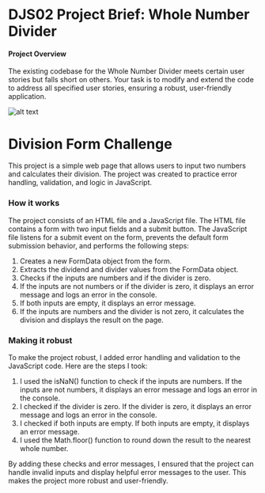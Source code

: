 # DJS02 Project Brief: Whole Number Divider

#### Project Overview

The existing codebase for the Whole Number Divider meets certain user stories but falls short on others. Your task is to modify and extend the code to address all specified user stories, ensuring a robust, user-friendly application.

![alt text](image.png)

# Division Form Challenge
This project is a simple web page that allows users to input two numbers and calculates their division. The project was created to practice error handling, validation, and logic in JavaScript.

### How it works
The project consists of an HTML file and a JavaScript file. The HTML file contains a form with two input fields and a submit button. The JavaScript file listens for a submit event on the form, prevents the default form submission behavior, and performs the following steps:

1. Creates a new FormData object from the form.
2. Extracts the dividend and divider values from the FormData object.
3. Checks if the inputs are numbers and if the divider is zero.
4. If the inputs are not numbers or if the divider is zero, it displays an error message and logs an error in the console.
5. If both inputs are empty, it displays an error message.
6. If the inputs are numbers and the divider is not zero, it calculates the division and displays the result on the page.

### Making it robust
To make the project robust, I added error handling and validation to the JavaScript code. Here are the steps I took:

1. I used the isNaN() function to check if the inputs are numbers. If the inputs are not numbers, it displays an error message and logs an error in the console.
2. I checked if the divider is zero. If the divider is zero, it displays an error message and logs an error in the console.
3. I checked if both inputs are empty. If both inputs are empty, it displays an error message.
4. I used the Math.floor() function to round down the result to the nearest whole number.

By adding these checks and error messages, I ensured that the project can handle invalid inputs and display helpful error messages to the user. This makes the project more robust and user-friendly.




